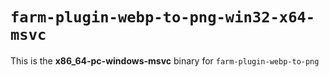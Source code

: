 # `farm-plugin-webp-to-png-win32-x64-msvc`

This is the **x86_64-pc-windows-msvc** binary for `farm-plugin-webp-to-png`
